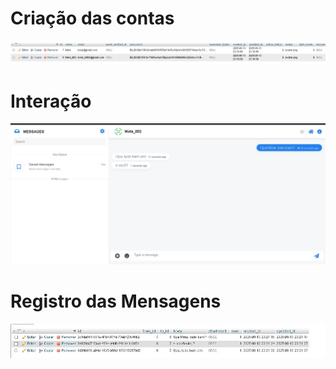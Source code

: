 <h1>Criação das contas</h1>
<img src="imagens/criação.jpg" width="1280" height= auto>
<br>
<h1>Interação</h1>
<img src="imagens/interação.jpg" width="1080" height= auto>
<br>
<h1>Registro das Mensagens</h1>
<img src="imagens/mensagens.jpg" width="1080" height= auto>
